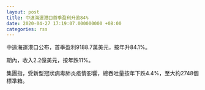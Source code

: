```yaml
---
layout: post
title: 中遠海運港口首季盈利升逾84%
date: 2020-04-27 17:19:07.000000000 +08:00
categories: rss
---
```


中遠海運港口公布，首季盈利9188.7萬美元，按年升84.1%。

期內，收入2.2億美元，按年跌11%。

集團指，受新型冠狀病毒肺炎疫情影響，總吞吐量按年下跌4.4%，至大約2748個標準箱。
